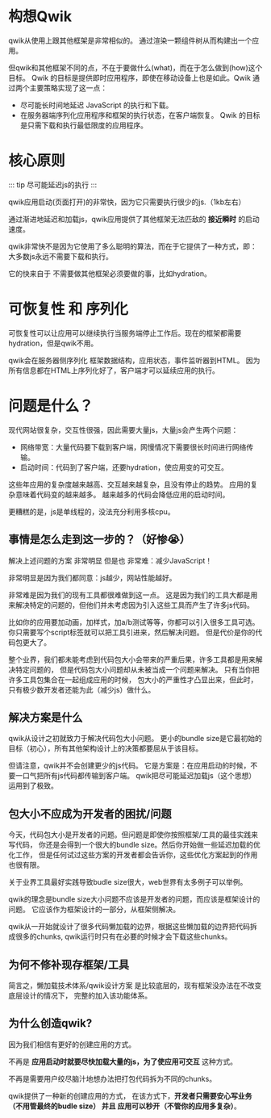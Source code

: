 # 构想Qwik

qwik从使用上跟其他框架是非常相似的。
通过渲染一颗组件树从而构建出一个应用。

但qwik和其他框架不同的点，不在于要做什么(what)，而在于怎么做到(how)这个目标。
Qwik 的目标是提供即时应用程序，即使在移动设备上也是如此。Qwik 通过两个主要策略实现了这一点：
* 尽可能长时间地延迟 JavaScript 的执行和下载。
* 在服务器端序列化应用程序和框架的执行状态，在客户端恢复。
  Qwik 的目标是只需下载和执行最低限度的应用程序。

# 核心原则

::: tip
尽可能延迟js的执行
:::


qwik应用启动(页面打开)的非常快，因为它只需要执行很少的js.（1kb左右）

通过渐进地延迟和加载js，qwik应用提供了其他框架无法匹敌的 **接近瞬时** 的启动速度。

qwik非常快不是因为它使用了多么聪明的算法，而在于它提供了一种方式，即：大多数js永远不需要下载和执行。

它的快来自于 不需要做其他框架必须要做的事，比如hydration。


# 可恢复性 和 序列化

可恢复性可以让应用可以继续执行当服务端停止工作后。现在的框架都需要hydration，但是qwik不用。

qwik会在服务器侧序列化 框架数据结构，应用状态，事件监听器到HTML。
因为所有信息都在HTML上序列化好了，客户端才可以延续应用的执行。

# 问题是什么？

现代网站很复杂，交互性很强，因此需要大量js，大量js会产生两个问题：
* 网络带宽：大量代码要下载到客户端，网慢情况下需要很长时间进行网络传输。
* 启动时间：代码到了客户端，还要hydration，使应用变的可交互。

这些年应用的复杂度越来越高、交互越来越复杂，且没有停止的趋势。
应用的复杂意味着代码变的越来越多。
越来越多的代码会降低应用的启动时间。

更糟糕的是，js是单线程的，没法充分利用多核cpu。

## 事情是怎么走到这一步的？（好惨😭）

解决上述问题的方案 非常明显 但是也 非常难：减少JavaScript！

非常明显是因为我们都同意：js越少，网站性能越好。

非常难是因为我们的现有工具都很难做到这一点。
这是因为我们的工具大都是用来解决特定的问题的，但他们并未考虑因为引入这些工具而产生了许多js代码。

比如你的应用要加动画，加样式，加a/b测试等等，你都可以引入很多工具可选。
你只需要写个script标签就可以把工具引进来，然后解决问题。
但是代价是你的代码包更大了。

整个业界，我们都未能考虑到代码包大小会带来的严重后果，许多工具都是用来解决特定问题的，
但是代码包大小问题却从未被当成一个问题来解决。
只有当你把许多工具包集合在一起组成应用的时候，
包大小的严重性才凸显出来，但此时，只有极少数开发者还能为此（减少js）做什么。

## 解决方案是什么

qwik从设计之初就致力于解决代码包大小问题。
更小的bundle size是它最初始的目标（初心），所有其他架构设计上的决策都要屈从于该目标。

但请注意，qwik并不会创建更少的js代码。
它是方案是：在应用启动的时候，不要一口气把所有js代码都传输到客户端。
qwik把尽可能延迟加载js（这个思想）运用到了极致。

## 包大小不应成为开发者的困扰/问题

今天，代码包大小是开发者的问题。但问题是即使你按照框架/工具的最佳实践来写代码，
你还是会得到一个很大的bundle size。然后你开始做一些延迟加载的优化工作，
但是任何试过这些方案的开发者都会告诉你，这些优化方案起到的作用也很有限。

关于业界工具最好实践导致budle size很大，web世界有太多例子可以举例。

qwik的理念是bundle size大小问题不应该是开发者的问题，而应该是框架设计的问题。
它应该作为框架设计的一部分，从框架侧解决。

qwik从一开始就设计了很多代码懒加载的边界，根据这些懒加载的边界把代码拆成很多的chunks,
qwik运行时只有在必要的时候才会下载这些chunks。

## 为何不修补现存框架/工具

简言之，懒加载技术体系/qwik设计方案 是比较底层的，现有框架没办法在不改变底层设计的情况下，
完整的加入该功能体系。


## 为什么创造qwik?

因为我们相信有更好的创建应用的方式。

不再是 **应用启动时就要尽快加载大量的js，为了使应用可交互** 这种方式。

不再是需要用户绞尽脑汁地想办法把打包代码拆为不同的chunks。

qwik提供了一种新的创建应用的方式，
在该方式下，**开发者只需要安心写业务（不用管最终的budle size） 并且 应用可以秒开（不管你的应用多复杂）**。